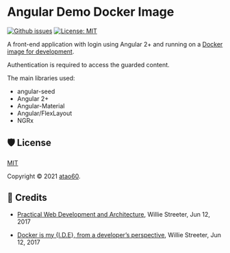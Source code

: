 Angular Demo Docker Image
===

[![Github issues](https://img.shields.io/github/issues/atao60/ngx-login-demo)](https://github.com/atao60/ngx-login-demo/issues) 
[![License: MIT](https://img.shields.io/github/license/atao60/ngx-login-demo)](https://github.com/atao60/ngx-login-demo/blob/master/LICENSE) 

A front-end application with login using Angular 2+ and running on a [Docker image for development](https://github.com/atao60/typescript-development).

Authentication is required to access the guarded content.

The main libraries used:
- angular-seed
- Angular 2+
- Angular-Material
- Angular/FlexLayout
- NGRx

## 🛡️ License

[MIT](LICENSE)

Copyright &copy; 2021 [atao60](https://github.com/atao60).

## 📜 Credits

* [Practical Web Development and Architecture](https://medium.com/willsonic/practical-web-development-and-architecture-26a37d04c10f), Willie Streeter, Jun 12, 2017  

* [Docker is my {I.D.E}, from a developer’s perspective](https://medium.com/willsonic/docker-is-my-i-d-e-d6dc84cca26d), Willie Streeter, Jun 12, 2017

